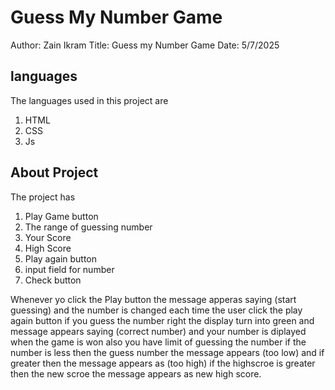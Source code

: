 <h1>Guess My Number Game </h1>
Author: Zain Ikram
Title: Guess my Number Game
Date: 5/7/2025
<h2>languages</h1>
<p>
  The languages used in this project are
<ol>
<li>HTML</li>
<li>CSS</li>
<li>Js</li>
</ol>

</p>
<h2>
About Project
</h2>
<p>The project has 
<ol>
  <li>Play Game button</li>
  <li>The range of guessing number</li>
  <li>Your Score </li>
  <li>High Score </li>
  <li> Play again button </li>
  <li> input field for number </li>
  <li> Check button </li>
</ol>
Whenever yo click the Play button the message apperas saying (start guessing) and the number is changed each time the user click the play again button
if you guess the number right the display turn into green and message appears saying (correct number) and your number is diplayed when the game is won also you have limit of guessing the number 
if the number is less then the guess number the message appears (too low) and if greater then the message appears as (too high)
if the highscroe is greater then the new scroe the message appears as new high score.
</p>
